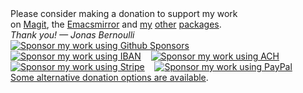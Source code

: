 <div id="donate">
  <div>
	Please consider making a donation to support my work <br> on
	<a href="https://magit.vc">Magit</a>, the
	<a href="https://emacsmirror.net">Emacsmirror</a> and
	<a href="https://github.com/tarsius">my</a>
	<a href="https://github.com/emacscollective">other</a>
	<a href="https://github.com/magit">packages</a>.
  </div>
  <div>
    <em>Thank you! — Jonas Bernoulli</em>
  </div>
  <div>
    <a href="https://github.com/sponsors/tarsius">
      <img title="Sponsor my work using Github Sponsors"
           alt="Sponsor my work using Github Sponsors"
           src="https://magit.vc/assets/github-sponsors-50px.png"></a>
    &nbsp;&nbsp;
    <a href="https://magit.vc/donate/iban.html">
      <img title="Sponsor my work using IBAN"
           alt="Sponsor my work using IBAN"
           src="https://magit.vc/assets/iban.png"></a>
    &nbsp;&nbsp;
    <a href="https://magit.vc/donate/ach.html">
      <img title="Sponsor my work using ACH"
           alt="Sponsor my work using ACH"
           src="https://magit.vc/assets/ach.png"></a>
    &nbsp;&nbsp;
    <a href="https://magit.vc/donate/stripe.html">
      <img title="Sponsor my work using Stripe"
           alt="Sponsor my work using Stripe"
           src="https://magit.vc/assets/stripe.png"></a>
    &nbsp;&nbsp;
    <a href="https://magit.vc/donate/paypal.html">
      <img title="Sponsor my work using PayPal"
           alt="Sponsor my work using PayPal"
           src="https://magit.vc/assets/paypal.png"></a>
    <br>
    <a href="https://magit.vc/donate">Some alternative donation options are available</a>.
  </div>
</div>

